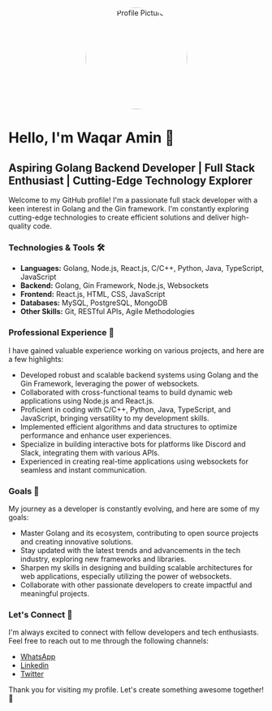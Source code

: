 <div align="center">
  <img src="https://avatars.githubusercontent.com/u/68877880?v=4" alt="Profile Picture" style="border-radius: 50%; width: 200px; height: 200px;">
</div>



# Hello, I'm Waqar Amin 👋

## Aspiring Golang Backend Developer | Full Stack Enthusiast | Cutting-Edge Technology Explorer

Welcome to my GitHub profile! I'm a passionate full stack developer with a keen interest in Golang and the Gin framework. I'm constantly exploring cutting-edge technologies to create efficient solutions and deliver high-quality code.

### Technologies & Tools 🛠️

- **Languages:** Golang, Node.js, React.js, C/C++, Python, Java, TypeScript, JavaScript
- **Backend:** Golang, Gin Framework, Node.js, Websockets
- **Frontend:** React.js, HTML, CSS, JavaScript
- **Databases:** MySQL, PostgreSQL, MongoDB
- **Other Skills:** Git, RESTful APIs, Agile Methodologies

### Professional Experience 💼

I have gained valuable experience working on various projects, and here are a few highlights:

- Developed robust and scalable backend systems using Golang and the Gin Framework, leveraging the power of websockets.
- Collaborated with cross-functional teams to build dynamic web applications using Node.js and React.js.
- Proficient in coding with C/C++, Python, Java, TypeScript, and JavaScript, bringing versatility to my development skills.
- Implemented efficient algorithms and data structures to optimize performance and enhance user experiences.
- Specialize in building interactive bots for platforms like Discord and Slack, integrating them with various APIs.
- Experienced in creating real-time applications using websockets for seamless and instant communication.


### Goals 🌱

My journey as a developer is constantly evolving, and here are some of my goals:

- Master Golang and its ecosystem, contributing to open source projects and creating innovative solutions.
- Stay updated with the latest trends and advancements in the tech industry, exploring new frameworks and libraries.
- Sharpen my skills in designing and building scalable architectures for web applications, especially utilizing the power of websockets.
- Collaborate with other passionate developers to create impactful and meaningful projects.

### Let's Connect 🤝

I'm always excited to connect with fellow developers and tech enthusiasts. Feel free to reach out to me through the following channels:

- [WhatsApp](https://wa.link/5x48ip)
- [Linkedin](https://www.linkedin.com/in/waqar-amin-8210b0146/)
- [Twitter](https://twitter.com/vacaramin) 

Thank you for visiting my profile. Let's create something awesome together! 🚀

